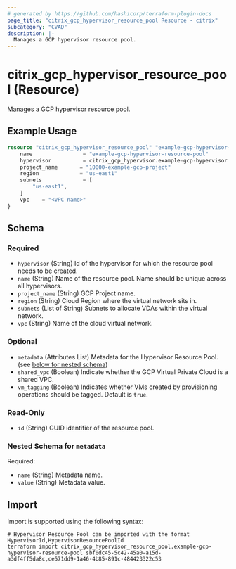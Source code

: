 ```yaml
---
# generated by https://github.com/hashicorp/terraform-plugin-docs
page_title: "citrix_gcp_hypervisor_resource_pool Resource - citrix"
subcategory: "CVAD"
description: |-
  Manages a GCP hypervisor resource pool.
---
```


# citrix_gcp_hypervisor_resource_pool (Resource)

Manages a GCP hypervisor resource pool.

## Example Usage

```terraform
resource "citrix_gcp_hypervisor_resource_pool" "example-gcp-hypervisor-resource-pool" {
    name                = "example-gcp-hypervisor-resource-pool"
    hypervisor          = citrix_gcp_hypervisor.example-gcp-hypervisor.id
    project_name       = "10000-example-gcp-project"
    region             = "us-east1"
    subnets             = [
        "us-east1",
    ]
    vpc    = "<VPC name>"
}
```

<!-- schema generated by tfplugindocs -->
## Schema

### Required

- `hypervisor` (String) Id of the hypervisor for which the resource pool needs to be created.
- `name` (String) Name of the resource pool. Name should be unique across all hypervisors.
- `project_name` (String) GCP Project name.
- `region` (String) Cloud Region where the virtual network sits in.
- `subnets` (List of String) Subnets to allocate VDAs within the virtual network.
- `vpc` (String) Name of the cloud virtual network.

### Optional

- `metadata` (Attributes List) Metadata for the Hypervisor Resource Pool. (see [below for nested schema](#nestedatt--metadata))
- `shared_vpc` (Boolean) Indicate whether the GCP Virtual Private Cloud is a shared VPC.
- `vm_tagging` (Boolean) Indicates whether VMs created by provisioning operations should be tagged. Default is `true`.

### Read-Only

- `id` (String) GUID identifier of the resource pool.

<a id="nestedatt--metadata"></a>
### Nested Schema for `metadata`

Required:

- `name` (String) Metadata name.
- `value` (String) Metadata value.

## Import

Import is supported using the following syntax:

```shell
# Hypervisor Resource Pool can be imported with the format HypervisorId,HypervisorResourcePoolId
terraform import citrix_gcp_hypervisor_resource_pool.example-gcp-hypervisor-resource-pool sbf0dc45-5c42-45a0-a15d-a3df4ff5da8c,ce571dd9-1a46-4b85-891c-484423322c53
```
